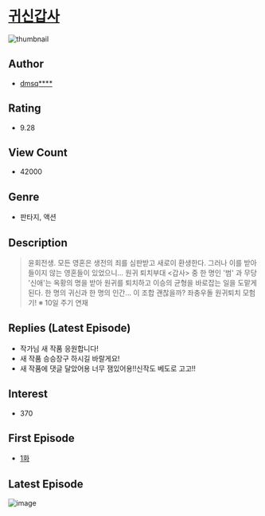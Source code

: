 # [귀신갑사](https://comic.naver.com/bestChallenge/list?titleId=793879)
![thumbnail](https://image-comic.pstatic.net/user_contents_data/challenge_comic/2022/07/03/324714/thumbnail_202x1646b295b90_6a42_4219_83e0_7e364ec5f74e_00003595.JPEG)

## Author
- [dmsq****](https://comic.naver.com/artistTitle?id=324714)

## Rating
- 9.28

## View Count
- 42000

## Genre
- 판타지, 액션

## Description
> 윤회전생. 모든 영혼은 생전의 죄를 심판받고 새로이 환생한다. 그러나 이를 받아들이지 않는 영혼들이 있었으니... 원귀 퇴치부대 <갑사> 중 한 명인 '범' 과 무당 '신애'는 옥황의 명을 받아 원귀를 퇴치하고 이승의 균형을 바로잡는 일을 도맡게 된다. 한 명의 귀신과 한 명의 인간... 이 조합 괜찮을까? 좌충우돌 원귀퇴치 모험기! ※ 10일 주기 연재

## Replies (Latest Episode)
- 작가님 새 작품 응원합니다!
- 새 작품 승승장구 하시길 바랄게요!
- 새 작품에 댓글 달았어용 너무 잼있어용!!신작도 베도로 고고!!

## Interest
- 370

## First Episode
- [1화](https://comic.naver.com/bestChallenge/detail?titleId=793879&no=1)

## Latest Episode
![image](https://image-comic.pstatic.net/user_contents_data/challenge_comic/2022/12/20/324714/upload_3774919419586818361.jpeg)
